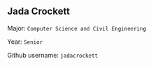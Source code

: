 ## Jada Crockett

Major: `Computer Science and Civil Engineering`

Year: `Senior`

Github username: `jadacrockett`
